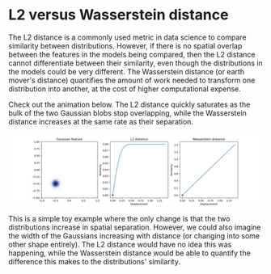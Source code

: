 # L2 versus Wasserstein distance

The L2 distance is a commonly used metric in data science to compare similarity between distributions. However, if there is no spatial overlap between the features in the models being compared, then the L2 distance cannot differentiate between their similarity, even though the distributions in the models could be very different. The Wasserstein distance (or earth mover's distance) quantifies the amount of work needed to transform one distribution into another, at the cost of higher computational expense.

Check out the animation below. The L2 distance quickly saturates as the bulk of the two Gaussian blobs stop overlapping, while the Wasserstein distance increases at the same rate as their separation.

![Animation of result](output.gif)

This is a simple toy example where the only change is that the two distributions increase in spatial separation. However, we could also imagine the width of the Gaussians increasing with distance (or changing into some other shape entirely). The L2 distance would have no idea this was happening, while the Wasserstein distance would be able to quantify the difference this makes to the distributions' similarity.
